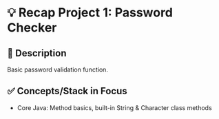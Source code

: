 # 💡 Recap Project 1: Password Checker

## 📒 Description
Basic password validation function.

## ✅ Concepts/Stack in Focus
- Core Java: Method basics, built-in String & Character class methods
